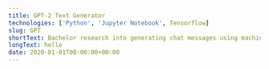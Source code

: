 ```yaml
---
title: GPT-2 Text Generator
technologies: ['Python', 'Jupyter Notebook', Tensorflow]
slug: GPT
shortText: Bachelor research into generating chat messages using machine learning models to improve classification of patients with mental illnesses
longText: hello
date: 2020-01-01T00:00:00+00:00
---
```

